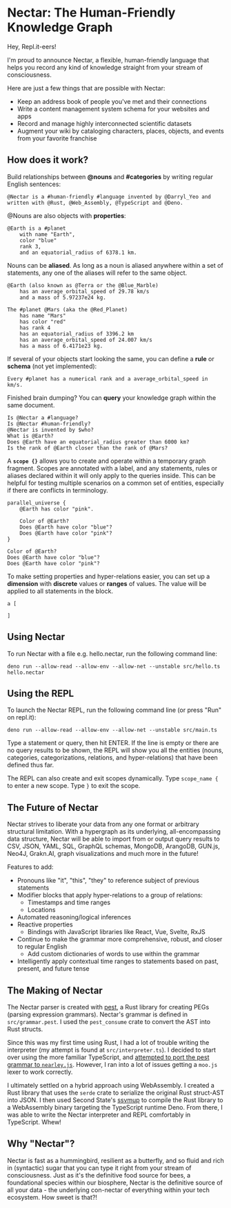# Nectar: The Human-Friendly Knowledge Graph

Hey, Repl.it-eers!

I'm proud to announce Nectar, a flexible, human-friendly language that helps you record any kind of knowledge straight from your stream of consciousness.

Here are just a few things that are possible with Nectar:
* Keep an address book of people you've met and their connections
* Write a content management system schema for your websites and apps
* Record and manage highly interconnected scientific datasets
* Augment your wiki by cataloging characters, places, objects, and events from your favorite franchise


## How does it work?

Build relationships between **@nouns** and **#categories** by writing regular English sentences:

```
@Nectar is a #human-friendly #language invented by @Darryl_Yeo and written with @Rust, @Web_Assembly, @TypeScript and @Deno.
```

@Nouns are also objects with **properties**:

```
@Earth is a #planet
	with name "Earth",
	color "blue"
	rank 3,
	and an equatorial_radius of 6378.1 km.
```

Nouns can be **aliased**. As long as a noun is aliased anywhere within a set of statements, any one of the aliases will refer to the same object.

```
@Earth (also known as @Terra or the @Blue_Marble)
	has an average_orbital_speed of 29.78 km/s
	and a mass of 5.97237e24 kg.

The #planet @Mars (aka the @Red_Planet)
	has name "Mars"
	has color "red"
	has rank 4
	has an equatorial_radius of 3396.2 km
	has an average_orbital_speed of 24.007 km/s
	has a mass of 6.4171e23 kg.
```

If several of your objects start looking the same, you can define a **rule** or **schema** (not yet implemented):

```
Every #planet has a numerical rank and a average_orbital_speed in km/s.
```

Finished brain dumping? You can **query** your knowledge graph within the same document.

```
Is @Nectar a #language?
Is @Nectar #human-friendly?
@Nectar is invented by $who?
What is @Earth?
Does @Earth have an equatorial_radius greater than 6000 km?
Is the rank of @Earth closer than the rank of @Mars?
```

A **`scope {}`** allows you to create and operate within a temporary graph fragment. Scopes are annotated with a label, and any statements, rules or aliases declared within it will only apply to the queries inside. This can be helpful for testing multiple scenarios on a common set of entities, especially if there are conflicts in terminology.

```
parallel_universe {
	@Earth has color "pink".

	Color of @Earth?
	Does @Earth have color "blue"?
	Does @Earth have color "pink"?
}

Color of @Earth?
Does @Earth have color "blue"?
Does @Earth have color "pink"?
```

To make setting properties and hyper-relations easier, you can set up a **dimension** with **discrete** values or **ranges** of values. The value will be applied to all statements in the block.

```
a [
	
]
```

## Using Nectar

To run Nectar with a file e.g. hello.nectar, run the following command line:

```
deno run --allow-read --allow-env --allow-net --unstable src/hello.ts hello.nectar
```

## Using the REPL

To launch the Nectar REPL, run the following command line (or press "Run" on repl.it):

```
deno run --allow-read --allow-env --allow-net --unstable src/main.ts
```

Type a statement or query, then hit ENTER. If the line is empty or there are no query results to be shown, the REPL will show you all the entities (nouns, categories, categorizations, relations, and hyper-relations) that have been defined thus far.

The REPL can also create and exit scopes dynamically. Type `scope_name {` to enter a new scope. Type `}` to exit the scope.

## The Future of Nectar

Nectar strives to liberate your data from any one format or arbitrary structural limitation. With a hypergraph as its underlying, all-encompassing data structure, Nectar will be able to import from or output query results to CSV, JSON, YAML, SQL, GraphQL schemas, MongoDB, ArangoDB, GUN.js, Neo4J, Grakn.AI, graph visualizations and much more in the future!

Features to add:
* Pronouns like "it", "this", "they" to reference subject of previous statements
* Modifier blocks that apply hyper-relations to a group of relations:
  * Timestamps and time ranges
  * Locations
* Automated reasoning/logical inferences
* Reactive properties
  * Bindings with JavaScript libraries like React, Vue, Svelte, RxJS
* Continue to make the grammar more comprehensive, robust, and closer to regular English
  * Add custom dictionaries of words to use within the grammar
* Intelligently apply contextual time ranges to statements based on past, present, and future tense

## The Making of Nectar

The Nectar parser is created with [pest](https://pest.rs), a Rust library for creating PEGs (parsing expression grammars). Nectar's grammar is defined in `src/grammar.pest`. I used the `pest_consume` crate to convert the AST into Rust structs.

Since this was my first time using Rust, I had a lot of trouble writing the interpreter (my attempt is found at `src/interpreter.ts`). I decided to start over using the more familiar TypeScript, and [attempted to port the pest grammar to `nearley.js`](https://repl.it/@nectarlang/nectar-lang-js). However, I ran into a lot of issues getting a `moo.js` lexer to work correctly.

I ultimately settled on a hybrid approach using WebAssembly. I created a Rust library that uses the `serde` crate to serialize the original Rust struct-AST into JSON. I then used Second State's [ssvmup](https://secondstate.io/ssvm) to compile the Rust library to a WebAssembly binary targeting the TypeScript runtime Deno. From there, I was able to write the Nectar interpreter and REPL comfortably in TypeScript. Whew!


## Why "Nectar"?

Nectar is fast as a hummingbird, resilient as a butterfly, and so fluid and rich in (syntactic) sugar that you can type it right from your stream of consciousness. Just as it's the definitive food source for bees, a foundational species within our biosphere, Nectar is the definitive source of all your data - the underlying con-nectar of everything within your tech ecosystem. How sweet is that?!